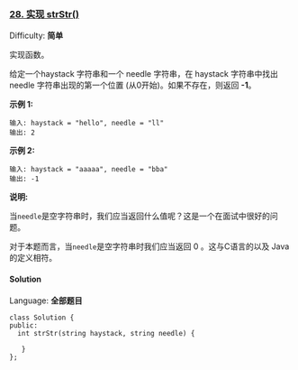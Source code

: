 ### [28\. 实现 strStr()](https://leetcode-cn.com/problems/implement-strstr/)

Difficulty: **简单**


实现函数。

给定一个haystack 字符串和一个 needle 字符串，在 haystack 字符串中找出 needle 字符串出现的第一个位置 (从0开始)。如果不存在，则返回 **-1**。

**示例 1:**

```
输入: haystack = "hello", needle = "ll"
输出: 2
```

**示例 2:**

```
输入: haystack = "aaaaa", needle = "bba"
输出: -1
```

**说明:**

当`needle`是空字符串时，我们应当返回什么值呢？这是一个在面试中很好的问题。

对于本题而言，当`needle`是空字符串时我们应当返回 0 。这与C语言的以及 Java的定义相符。


#### Solution

Language: **全部题目**

```全部题目
class Solution {
public:
  int strStr(string haystack, string needle) {
​
   }
};
```